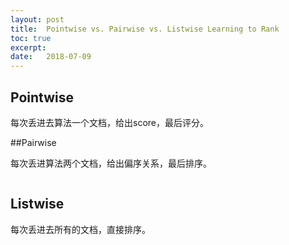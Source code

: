 ```yaml
---
layout: post
title:  Pointwise vs. Pairwise vs. Listwise Learning to Rank
toc: true 
excerpt: 
date:   2018-07-09
---
```


## Pointwise 

每次丢进去算法一个文档，给出score，最后评分。

##Pairwise 

每次丢进算法两个文档，给出偏序关系，最后排序。

  <p style="text-align: center;"><img src="{{ "/images/pairwise.png" | absolute_url }}" alt="" /></p>


## Listwise

每次丢进去所有的文档，直接排序。